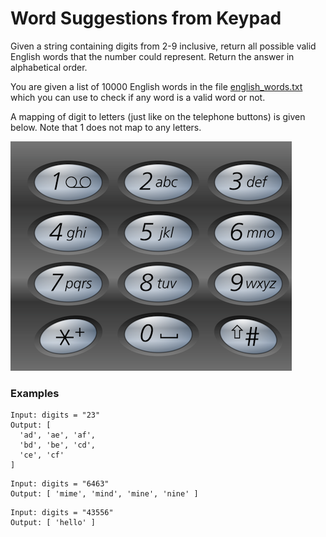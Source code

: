 # Word Suggestions from Keypad

Given a string containing digits from 2-9 inclusive, return all possible valid English words that the number could represent. Return the answer in alphabetical order. 

You are given a list of 10000 English words in the file [english_words.txt](./english_words.txt) which you can use to check if any word is a valid word or not.

A mapping of digit to letters (just like on the telephone buttons) is given below. Note that 1 does not map to any letters.

![](./keypad.png)

### Examples
```
Input: digits = "23"
Output: [
  'ad', 'ae', 'af',
  'bd', 'be', 'cd',
  'ce', 'cf'
]
```

```
Input: digits = "6463"
Output: [ 'mime', 'mind', 'mine', 'nine' ]
```

```
Input: digits = "43556"
Output: [ 'hello' ]
```
